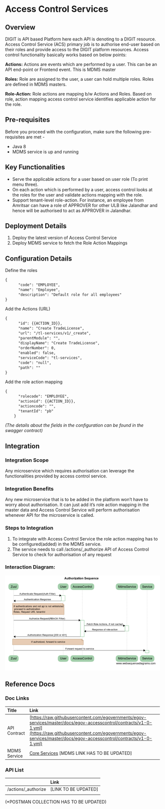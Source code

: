 # Access Control Services

## Overview <a id="Overview"></a>

DIGIT is API based Platform here each API is denoting to a DIGIT resource. Access Control Service \(ACS\) primary job is to authorise end-user based on their roles and provide access to the DIGIT platform resources. Access control functionality basically works based on below points:

**Actions:** Actions are events which are performed by a user. This can be an API end-point or Frontend event. This is MDMS master

**Roles:** Role are assigned to the user, a user can hold multiple roles. Roles are defined in MDMS masters.

**Role-Action:** Role actions are mapping b/w Actions and Roles. Based on role, action mapping access control service identifies applicable action for the role.

## Pre-requisites <a id="Pre-requisites"></a>

Before you proceed with the configuration, make sure the following pre-requisites are met -

* Java 8
* MDMS service is up and running

## Key Functionalities <a id="Key-Functionalities"></a>

* Serve the applicable actions for a user based on user role \(To print menu three\).
* On each action which is performed by a user, access control looks at the roles for the user and validate actions mapping with the role.
* Support tenant-level role-action. For instance, an employee from Amritsar can have a role of APPROVER for other ULB like Jalandhar and hence will be authorised to act as APPROVER in Jalandhar.

## Deployment Details <a id="Deployment-Details"></a>

1. Deploy the latest version of Access Control Service
2. Deploy MDMS service to fetch the Role Action Mappings

## Configuration Details <a id="Configuration-Details"></a>

Define the roles

```text
{
      "code": "EMPLOYEE",
      "name": "Employee",
      "description": "Default role for all employees"
}
```

Add the Actions \(URL\)

```text
{
      "id": {{ACTION_ID}},
      "name": "Create TradeLicense",
      "url": "/tl-services/v1/_create",
      "parentModule": "",
      "displayName": "Create TradeLicense",
      "orderNumber": 0,
      "enabled": false,
      "serviceCode": "tl-services",
      "code": "null",
      "path": ""
}
```

Add the role action mapping

```text
{
      "rolecode": "EMPLOYEE",
      "actionid": {{ACTION_ID}},
      "actioncode": "",
      "tenantId": "pb"
    }
```

_\(The details about the fields in the configuration can be found in the swagger contract\)_

## Integration <a id="Integration"></a>

### Integration Scope <a id="Integration-Scope"></a>

Any microservice which requires authorisation can leverage the functionalities provided by access control service.

### Integration Benefits <a id="Integration-Benefits"></a>

Any new microservice that is to be added in the platform won’t have to worry about authorisation. It can just add it’s role action mapping in the master data and Access Control Service will perform authorisation whenever API for the microservice is called.

### Steps to Integration <a id="Steps-to-Integration"></a>

1. To integrate with Access Control Service the role action mapping has to be configured\(added\) in the MDMS service.
2. The service needs to call /actions/\_authorize API of Access Control Service to check for authorisation of any request

### Interaction Diagram: <a id="Interaction-Diagram:"></a>

![](../../../.gitbook/assets/image%20%2878%29.png)

## Reference Docs <a id="Reference-Docs"></a>

### Doc Links <a id="Doc-Links"></a>

| **Title** | **Link** |
| :--- | :--- |
| API Contract | [https://raw.githubusercontent.com/egovernments/egov-services/master/docs/egov-accesscontrol/contracts/v1-0-1.yml](https://raw.githubusercontent.com/egovernments/egov-services/master/docs/egov-accesscontrol/contracts/v1-0-1.yml) |
| MDMS Service | [Core Services](https://digit-discuss.atlassian.net/wiki/spaces/DD/pages/647299090/Core+Services)  \[MDMS LINK HAS TO BE UPDATED\] |

### API List <a id="API-List"></a>

|  | **Link** |
| :--- | :--- |
| /actions/\_authorize | \[LINK TO BE UPDATED\] |
|  |  |

\(\*POSTMAN COLLECTION HAS TO BE UPDATED\)

